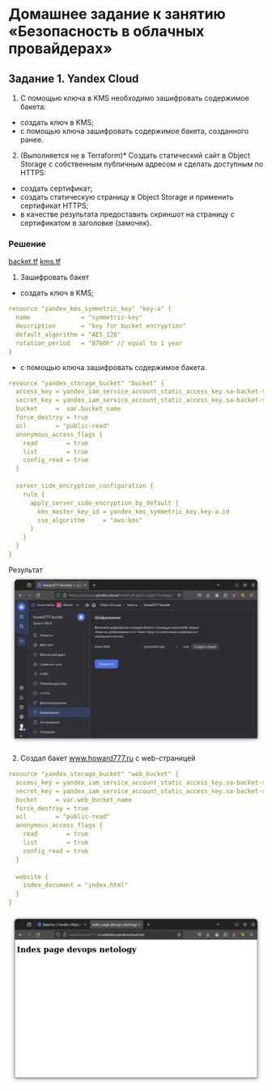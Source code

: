 # Домашнее задание к занятию «Безопасность в облачных провайдерах»  

## Задание 1. Yandex Cloud   

1. С помощью ключа в KMS необходимо зашифровать содержимое бакета:

 - создать ключ в KMS;
 - с помощью ключа зашифровать содержимое бакета, созданного ранее.
2. (Выполняется не в Terraform)* Создать статический сайт в Object Storage c собственным публичным адресом и сделать доступным по HTTPS:

 - создать сертификат;
 - создать статическую страницу в Object Storage и применить сертификат HTTPS;
 - в качестве результата предоставить скриншот на страницу с сертификатом в заголовке (замочек).

### Решение
[backet.tf](src3%2Fbacket.tf)
[kms.tf](src3%2Fkms.tf)

1. Зашифровать бакет
 - создать ключ в KMS; 
```yaml
resource "yandex_kms_symmetric_key" "key-a" {
  name              = "symmetric-key"
  description       = "key for bucket encryption"
  default_algorithm = "AES_128"
  rotation_period   = "8760h" // equal to 1 year
}
```
 - с помощью ключа зашифровать содержимое бакета. 
```yaml
resource "yandex_storage_bucket" "bucket" {
  access_key = yandex_iam_service_account_static_access_key.sa-backet-static-key.access_key
  secret_key = yandex_iam_service_account_static_access_key.sa-backet-static-key.secret_key
  bucket     =  var.bucket_name 
  force_destroy = true
  acl        = "public-read"
  anonymous_access_flags {
    read        = true
    list        = true
    config_read = true
  }

  server_side_encryption_configuration {
    rule {
      apply_server_side_encryption_by_default {
        kms_master_key_id = yandex_kms_symmetric_key.key-a.id
        sse_algorithm     = "aws:kms"
      }
    }
  }
}
```
  Результат
![img_10.png](img_10.png)

2. Создал бакет www.howard777.ru c web-страницей
```yaml
resource "yandex_storage_bucket" "web_bucket" {
  access_key = yandex_iam_service_account_static_access_key.sa-backet-static-key.access_key
  secret_key = yandex_iam_service_account_static_access_key.sa-backet-static-key.secret_key
  bucket     = var.web_bucket_name
  force_destroy = true
  acl        = "public-read"
  anonymous_access_flags {
    read        = true
    list        = true
    config_read = true
  }

  website {
    index_document = "index.html"
  }
}
```
![img_11.png](img_11.png)
